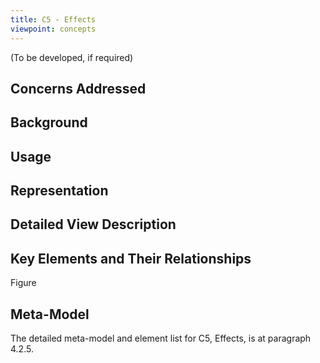 ```yaml
---
title: C5 - Effects
viewpoint: concepts
---
```


(To be developed, if required)


## Concerns Addressed





## Background



## Usage




## Representation




## Detailed View Description





## Key Elements and Their Relationships

Figure


## Meta-Model

The detailed meta-model and element list for C5, Effects, is at paragraph 4.2.5.
